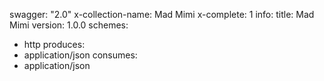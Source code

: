 swagger: "2.0"
x-collection-name: Mad Mimi
x-complete: 1
info:
  title: Mad Mimi
  version: 1.0.0
schemes:
- http
produces:
- application/json
consumes:
- application/json
